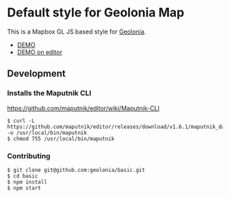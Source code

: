 # Default style for Geolonia Map

This is a Mapbox GL JS based style for [Geolonia](https://geolonia.com/).

* [DEMO](https://geolonia.github.io/preview/#geolonia/basic)
* [DEMO on editor](https://editor.geolonia.com/?style=https://raw.githubusercontent.com/geolonia/basic/master/style.json)

## Development

### Installs the Maputnik CLI

https://github.com/maputnik/editor/wiki/Maputnik-CLI

```
$ curl -L https://github.com/maputnik/editor/releases/download/v1.6.1/maputnik_darwin -o /usr/local/bin/maputnik
$ chmod 755 /usr/local/bin/maputnik
```

### Contributing

```
$ git clone git@github.com:geolonia/basic.git
$ cd basic
$ npm install
$ npm start
```
